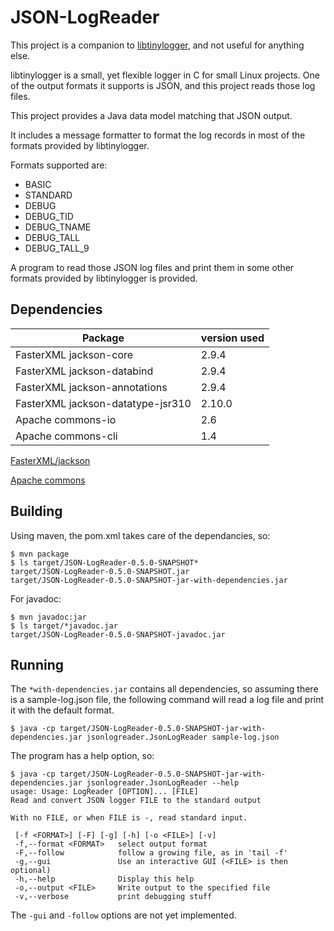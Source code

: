 # JSON-LogReader
This project is a companion to
[libtinylogger](https://github.com/ehetherington/libtinylogger), and not useful
for anything else.

libtinylogger is a small, yet flexible logger in C for small Linux projects.
One of the output formats it supports is JSON, and this project reads those log
files.

This project provides a Java data model matching that JSON output.

It includes a message formatter to format the log records in most of the
formats provided by libtinylogger.

Formats supported are:
- BASIC
- STANDARD
- DEBUG
- DEBUG_TID
- DEBUG_TNAME
- DEBUG_TALL
- DEBUG_TALL_9

A program to read those JSON log files and print them in some other formats provided by
libtinylogger is provided.

## Dependencies

Package                           | version used
----------------------------------|-------------
FasterXML jackson-core            | 2.9.4
FasterXML jackson-databind        | 2.9.4
FasterXML jackson-annotations     | 2.9.4
FasterXML jackson-datatype-jsr310 | 2.10.0
Apache    commons-io              | 2.6
Apache    commons-cli             | 1.4

[FasterXML/jackson](https://github.com/FasterXML/jackson)

[Apache commons](https://commons.apache.org/)

## Building
Using maven, the pom.xml takes care of the dependancies, so:

```
$ mvn package
$ ls target/JSON-LogReader-0.5.0-SNAPSHOT*
target/JSON-LogReader-0.5.0-SNAPSHOT.jar
target/JSON-LogReader-0.5.0-SNAPSHOT-jar-with-dependencies.jar
```

For javadoc:
```
$ mvn javadoc:jar
$ ls target/*javadoc.jar
target/JSON-LogReader-0.5.0-SNAPSHOT-javadoc.jar
```
## Running
The `*with-dependencies.jar` contains all dependencies, so assuming there is a
sample-log.json file, the following command will read a log file and print it
with the default format.
```
$ java -cp target/JSON-LogReader-0.5.0-SNAPSHOT-jar-with-dependencies.jar jsonlogreader.JsonLogReader sample-log.json
```

The program has a help option, so:
```
$ java -cp target/JSON-LogReader-0.5.0-SNAPSHOT-jar-with-dependencies.jar jsonlogreader.JsonLogReader --help
usage: Usage: LogReader [OPTION]... [FILE]
Read and convert JSON logger FILE to the standard output

With no FILE, or when FILE is -, read standard input.

 [-f <FORMAT>] [-F] [-g] [-h] [-o <FILE>] [-v]
 -f,--format <FORMAT>   select output format
 -F,--follow            follow a growing file, as in 'tail -f'
 -g,--gui               Use an interactive GUI (<FILE> is then optional)
 -h,--help              Display this help
 -o,--output <FILE>     Write output to the specified file
 -v,--verbose           print debugging stuff
```
The `-gui` and `-follow` options are not yet implemented.
